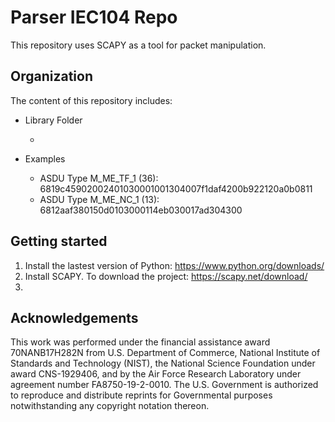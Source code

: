 # Parser IEC104 Repo
This repository uses SCAPY as a tool for packet manipulation. 
  
## Organization
The content of this repository includes:

* Library Folder
  * <text>
  
* Examples
  * ASDU Type M_ME_TF_1 (36): 6819c45902002401030001001304007f1daf4200b922120a0b0811
  * ASDU Type M_ME_NC_1 (13): 6812aaf380150d0103000114eb030017ad304300
  
## Getting started
1. Install the lastest version of Python: https://www.python.org/downloads/
2. Install SCAPY. To download the project: https://scapy.net/download/
3. <text>
  
  
## Acknowledgements
This work was performed under the financial assistance award 70NANB17H282N from U.S. Department of Commerce, National Institute of Standards and Technology (NIST),  the National Science Foundation under award CNS-1929406, and by the Air Force Research Laboratory under agreement number FA8750-19-2-0010. The U.S. Government is authorized to reproduce and distribute reprints for Governmental purposes notwithstanding any copyright notation thereon.
  
